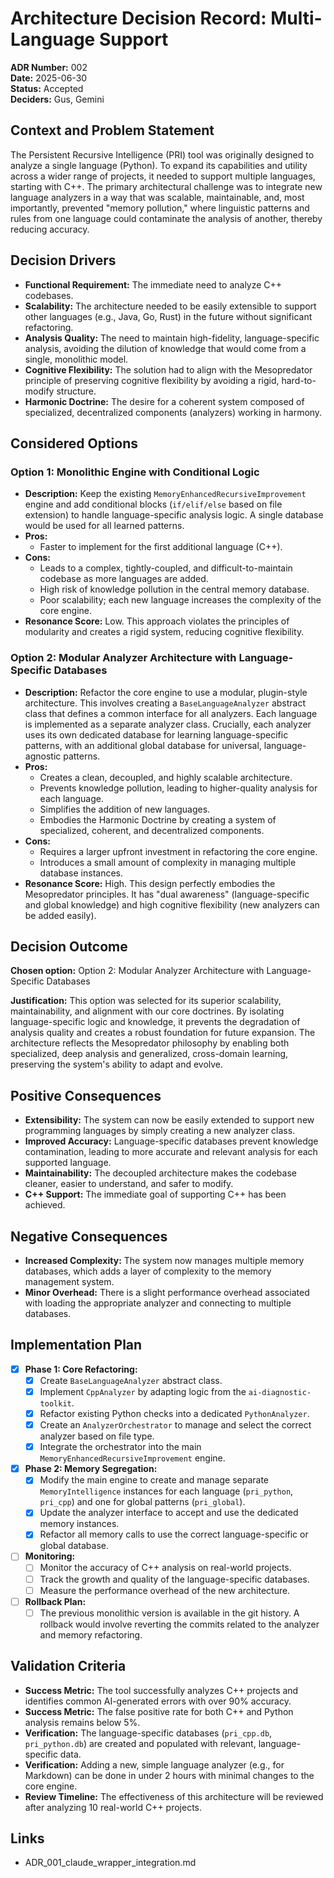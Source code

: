 # Architecture Decision Record: Multi-Language Support

**ADR Number:** 002  
**Date:** 2025-06-30  
**Status:** Accepted  
**Deciders:** Gus, Gemini

## Context and Problem Statement

The Persistent Recursive Intelligence (PRI) tool was originally designed to analyze a single language (Python). To expand its capabilities and utility across a wider range of projects, it needed to support multiple languages, starting with C++. The primary architectural challenge was to integrate new language analyzers in a way that was scalable, maintainable, and, most importantly, prevented "memory pollution," where linguistic patterns and rules from one language could contaminate the analysis of another, thereby reducing accuracy.

## Decision Drivers

- **Functional Requirement:** The immediate need to analyze C++ codebases.
- **Scalability:** The architecture needed to be easily extensible to support other languages (e.g., Java, Go, Rust) in the future without significant refactoring.
- **Analysis Quality:** The need to maintain high-fidelity, language-specific analysis, avoiding the dilution of knowledge that would come from a single, monolithic model.
- **Cognitive Flexibility:** The solution had to align with the Mesopredator principle of preserving cognitive flexibility by avoiding a rigid, hard-to-modify structure.
- **Harmonic Doctrine:** The desire for a coherent system composed of specialized, decentralized components (analyzers) working in harmony.

## Considered Options

### Option 1: Monolithic Engine with Conditional Logic
- **Description:** Keep the existing `MemoryEnhancedRecursiveImprovement` engine and add conditional blocks (`if/elif/else` based on file extension) to handle language-specific analysis logic. A single database would be used for all learned patterns.
- **Pros:** 
    - Faster to implement for the first additional language (C++).
- **Cons:**
    - Leads to a complex, tightly-coupled, and difficult-to-maintain codebase as more languages are added.
    - High risk of knowledge pollution in the central memory database.
    - Poor scalability; each new language increases the complexity of the core engine.
- **Resonance Score:** Low. This approach violates the principles of modularity and creates a rigid system, reducing cognitive flexibility.

### Option 2: Modular Analyzer Architecture with Language-Specific Databases
- **Description:** Refactor the core engine to use a modular, plugin-style architecture. This involves creating a `BaseLanguageAnalyzer` abstract class that defines a common interface for all analyzers. Each language is implemented as a separate analyzer class. Crucially, each analyzer uses its own dedicated database for learning language-specific patterns, with an additional global database for universal, language-agnostic patterns.
- **Pros:**
    - Creates a clean, decoupled, and highly scalable architecture.
    - Prevents knowledge pollution, leading to higher-quality analysis for each language.
    - Simplifies the addition of new languages.
    - Embodies the Harmonic Doctrine by creating a system of specialized, coherent, and decentralized components.
- **Cons:**
    - Requires a larger upfront investment in refactoring the core engine.
    - Introduces a small amount of complexity in managing multiple database instances.
- **Resonance Score:** High. This design perfectly embodies the Mesopredator principles. It has "dual awareness" (language-specific and global knowledge) and high cognitive flexibility (new analyzers can be added easily).

## Decision Outcome

**Chosen option:** Option 2: Modular Analyzer Architecture with Language-Specific Databases

**Justification:** This option was selected for its superior scalability, maintainability, and alignment with our core doctrines. By isolating language-specific logic and knowledge, it prevents the degradation of analysis quality and creates a robust foundation for future expansion. The architecture reflects the Mesopredator philosophy by enabling both specialized, deep analysis and generalized, cross-domain learning, preserving the system's ability to adapt and evolve.

## Positive Consequences

- **Extensibility:** The system can now be easily extended to support new programming languages by simply creating a new analyzer class.
- **Improved Accuracy:** Language-specific databases prevent knowledge contamination, leading to more accurate and relevant analysis for each supported language.
- **Maintainability:** The decoupled architecture makes the codebase cleaner, easier to understand, and safer to modify.
- **C++ Support:** The immediate goal of supporting C++ has been achieved.

## Negative Consequences

- **Increased Complexity:** The system now manages multiple memory databases, which adds a layer of complexity to the memory management system.
- **Minor Overhead:** There is a slight performance overhead associated with loading the appropriate analyzer and connecting to multiple databases.

## Implementation Plan

- [x] **Phase 1: Core Refactoring:**
    - [x] Create `BaseLanguageAnalyzer` abstract class.
    - [x] Implement `CppAnalyzer` by adapting logic from the `ai-diagnostic-toolkit`.
    - [x] Refactor existing Python checks into a dedicated `PythonAnalyzer`.
    - [x] Create an `AnalyzerOrchestrator` to manage and select the correct analyzer based on file type.
    - [x] Integrate the orchestrator into the main `MemoryEnhancedRecursiveImprovement` engine.
- [x] **Phase 2: Memory Segregation:**
    - [x] Modify the main engine to create and manage separate `MemoryIntelligence` instances for each language (`pri_python`, `pri_cpp`) and one for global patterns (`pri_global`).
    - [x] Update the analyzer interface to accept and use the dedicated memory instances.
    - [x] Refactor all memory calls to use the correct language-specific or global database.
- [ ] **Monitoring:**
    - [ ] Monitor the accuracy of C++ analysis on real-world projects.
    - [ ] Track the growth and quality of the language-specific databases.
    - [ ] Measure the performance overhead of the new architecture.
- [ ] **Rollback Plan:**
    - [ ] The previous monolithic version is available in the git history. A rollback would involve reverting the commits related to the analyzer and memory refactoring.

## Validation Criteria

- **Success Metric:** The tool successfully analyzes C++ projects and identifies common AI-generated errors with over 90% accuracy.
- **Success Metric:** The false positive rate for both C++ and Python analysis remains below 5%.
- **Verification:** The language-specific databases (`pri_cpp.db`, `pri_python.db`) are created and populated with relevant, language-specific data.
- **Verification:** Adding a new, simple language analyzer (e.g., for Markdown) can be done in under 2 hours with minimal changes to the core engine.
- **Review Timeline:** The effectiveness of this architecture will be reviewed after analyzing 10 real-world C++ projects.

## Links

- ADR_001_claude_wrapper_integration.md
